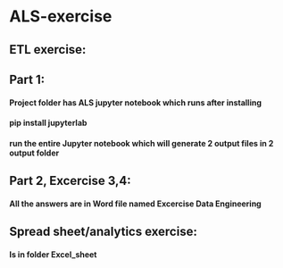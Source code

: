 # ALS-exercise

## ETL exercise:
## Part 1:
#### Project folder has ALS jupyter notebook which runs after installing
#### pip install jupyterlab
#### run the entire Jupyter notebook which will generate 2 output files in 2 output folder

## Part 2, Excercise 3,4:
#### All the answers are in Word file named Excercise Data Engineering

## Spread sheet/analytics exercise:
#### Is in folder Excel_sheet